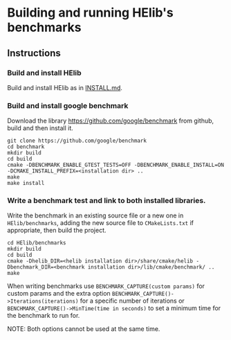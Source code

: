 # Building and running HElib's benchmarks

## Instructions

### Build and install HElib

Build and install HElib as in [INSTALL.md](../INSTALL.md).

### Build and install google benchmark

Download the library https://github.com/google/benchmark from github, build and
then install it.
```
git clone https://github.com/google/benchmark
cd benchmark
mkdir build
cd build
cmake -DBENCHMARK_ENABLE_GTEST_TESTS=OFF -DBENCHMARK_ENABLE_INSTALL=ON -DCMAKE_INSTALL_PREFIX=<installation dir> ..
make
make install
```

### Write a benchmark test and link to both installed libraries.

Write the benchmark in an existing source file or a new one in
`HElib/benchmarks`, adding the new source file to `CMakeLists.txt` if
appropriate, then build the project.
```
cd HElib/benchmarks
mkdir build
cd build
cmake -Dhelib_DIR=<helib installation dir>/share/cmake/helib -Dbenchmark_DIR=<benchmark installation dir>/lib/cmake/benchmark/ ..
make
```

When writing benchmarks use `BENCHMARK_CAPTURE(custom params)` for custom
params and the extra option `BENCHMARK_CAPTURE()->Iterations(iterations)` for a
specific number of iterations or `BENCHMARK_CAPTURE()->MinTime(time in
seconds)` to set a minimum time for the benchmark to run for.

NOTE: Both options cannot be used at the same time.
